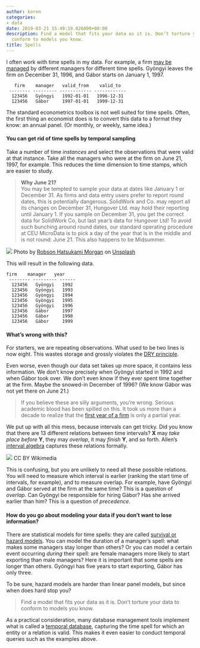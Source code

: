 ```yaml
---
author: koren
categories:
- data
date: 2019-03-21 15:49:19.026000+00:00
description: Find a model that fits your data as it is. Don’t torture your data to
  conform to models you know.
title: Spells
---
```

I often work with time spells in my data. For example, a firm [may be managed](https://github.com/korenmiklos/expat-analysis) by different managers for different time spells. Gyöngyi leaves the firm on December 31, 1996, and Gábor starts on January 1, 1997.

```
   firm    manager   valid_from    valid_to  
 -------- --------- ------------ ------------   
  123456   Gyöngyi   1992-01-01   1996-12-31    
  123456   Gábor     1997-01-01   1999-12-31
```

The standard econometrics toolbox is not well suited for time spells. Often, the first thing an economist does is to convert this data to a format they know: an annual panel. (Or monthly, or weekly, same idea.)

#### You can get rid of time spells by **temporal sampling**

Take a number of time _instances_ and select the observations that were valid at that instance. Take all the managers who were at the firm on June 21, 1997, for example. This reduces the time dimension to time stamps, which are easier to study.

> **Why June 21?**  
> You may be tempted to sample your data at dates like January 1 or December 31\. As firms and data entry users prefer to report round dates, this is potentially dangerous. SolidWork and Co. may report all its changes on December 31, Hungover Ltd. may hold their reporting until January 1\. If you sample on December 31, you get the correct data for SolidWork Co, but last year’s data for Hungover Ltd! To avoid such bunching around round dates, our standard operating procedure at CEU MicroData is to pick a day of the year that is in the middle and is not round: June 21\. This also happens to be Midsummer.

![](https://cdn-images-1.medium.com/max/1600/0*TAb4NRUD0n2Iv3kw)
Photo by [Robson Hatsukami Morgan](https://unsplash.com/@robsonhmorgan?utm_source=medium&utm_medium=referral) on [Unsplash](https://unsplash.com?utm_source=medium&utm_medium=referral)

This will result in the following data.

```
firm    manager   year    
 -------- --------- ------   
  123456   Gyöngyi   1992    
  123456   Gyöngyi   1993    
  123456   Gyöngyi   1994    
  123456   Gyöngyi   1995    
  123456   Gyöngyi   1996    
  123456   Gábor     1997    
  123456   Gábor     1998  
  123456   Gábor     1999
```

#### What’s wrong with this?

For starters, we are repeating observations. What used to be two lines is now eight. This wastes storage and grossly violates the [DRY principle](https://en.wikipedia.org/wiki/Don%27t_repeat_yourself).

Even worse, even though our data set takes up more space, it contains less information. We don’t know precisely when Gyöngyi started in 1992 and when Gábor took over. We don’t even know if they ever spent time together at the firm. Maybe the snowed-in December of 1996? (We know Gábor was not yet there on June 21.)

> If you believe these are silly arguments, you’re wrong. Serious academic blood has been spilled on this. It took us more than a decade to realize that the [first year of a firm](https://www.aeaweb.org/articles?id=10.1257/aer.20141070) is only a partial year.

We put up with all this mess, because intervals can get tricky. Did you know that there are 13 different relations between time intervals? **X** may _take place before_ **Y**, they may _overlap_, it may _finish_ **Y**, and so forth. Allen’s [interval algebra](https://en.wikipedia.org/wiki/Allen%27s_interval_algebra) captures these relations formally.

![](https://cdn-images-1.medium.com/max/1600/1*PsE5eMfe79Bxy1Wdmewcrg.png)
CC BY Wikimedia

This is confusing, but you are unlikely to need all these possible relations. You will need to measure which interval is earlier (ranking the start time of intervals, for example), and to measure overlap. For example, have Gyöngyi and Gábor served at the firm at the same time? This is a question of _overlap_. Can Gyöngyi be responsible for hiring Gábor? Has she arrived earlier than him? This is a question of _precedence_.

#### How do you go about modeling your data if you don’t want to lose information?

There are statistical models for time spells: they are called [survival or hazard models](https://en.wikipedia.org/wiki/Survival_analysis). You can model the duration of a manager’s spell: what makes some managers stay longer than others? Or you can model a certain event occurring _during_ their spell: are female managers more likely to start exporting than male managers? Here it is important that some spells are longer than others. Gyöngyi has five years to start exporting, Gábor has only three.

To be sure, hazard models are harder than linear panel models, but since when does hard stop you?

> Find a model that fits your data as it is. Don’t torture your data to conform to models you know.

As a practical consideration, many database management tools implement what is called a [temporal database](https://en.wikipedia.org/wiki/Temporal_database), capturing the time spell for which an entity or a relation is valid. This makes it even easier to conduct temporal queries such as the examples above.
